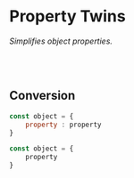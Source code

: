 
# Property Twins

*Simplifies object properties.*

<br>
<br>

## Conversion

```js
const object = {
    property : property
}
```

```js
const object = {
    property
}
```

<br>
